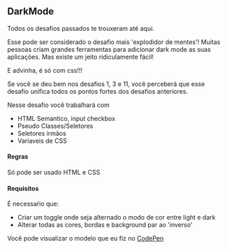 ## DarkMode
Todos os desafios passados te trouxeram até aqui.

Esse pode ser considerado o desafio mais 'explodidor de mentes'! Muitas pessoas criam grandes ferramentas para adicionar dark mode as suas aplicações. 
Mas existe um jeito ridiculamente fácil!

E advinha, é só com css!!!

Se você se deu bem nos desafios 1, 3 e 11, você perceberá que esse desafio unifica todos os pontos fortes dos desafios anteriores.


Nesse desafio você trabalhará com
  - HTML Semantico, input checkbox
  - Pseudo Classes/Seletores
  - Seletores irmãos
  - Variaveis de CSS
  
  
  #### Regras
  Só pode ser usado HTML e CSS
  
  
  #### Requisitos
É necessaŕio que:
  - Criar um toggle onde seja alternado o modo de cor entre light e dark
  - Alterar todas as cores, bordas e background par ao 'inverso'
  
  
  Você pode visualizar o modelo que eu fiz no [CodePen](https://codepen.io/schirrel/full/jObaqVR)
